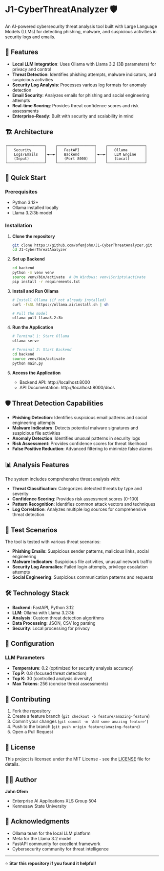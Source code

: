# J1-CyberThreatAnalyzer 🛡️

An AI-powered cybersecurity threat analysis tool built with Large Language Models (LLMs) for detecting phishing, malware, and suspicious activities in security logs and emails.

## 🌟 Features

- **Local LLM Integration**: Uses Ollama with Llama 3.2 (3B parameters) for privacy and control
- **Threat Detection**: Identifies phishing attempts, malware indicators, and suspicious activities
- **Security Log Analysis**: Processes various log formats for anomaly detection
- **Email Security**: Analyzes emails for phishing and social engineering attempts
- **Real-time Scoring**: Provides threat confidence scores and risk assessments
- **Enterprise-Ready**: Built with security and scalability in mind

## 🏗️ Architecture

```
┌─────────────────┐    ┌─────────────────┐    ┌─────────────────┐
│   Security      │    │   FastAPI       │    │   Ollama        │
│   Logs/Emails   │◄──►│   Backend       │◄──►│   LLM Engine    │
│   (Input)       │    │   (Port 8000)   │    │   (Local)       │
└─────────────────┘    └─────────────────┘    └─────────────────┘
```

## 🚀 Quick Start

### Prerequisites
- Python 3.12+
- Ollama installed locally
- Llama 3.2:3b model

### Installation

1. **Clone the repository**
   ```bash
   git clone https://github.com/ofemjohn/J1-CyberThreatAnalyzer.git
   cd J1-CyberThreatAnalyzer
   ```

2. **Set up Backend**
   ```bash
   cd backend
   python -m venv venv
   source venv/bin/activate  # On Windows: venv\Scripts\activate
   pip install -r requirements.txt
   ```

3. **Install and Run Ollama**
   ```bash
   # Install Ollama (if not already installed)
   curl -fsSL https://ollama.ai/install.sh | sh
   
   # Pull the model
   ollama pull llama3.2:3b
   ```

4. **Run the Application**
   ```bash
   # Terminal 1: Start Ollama
   ollama serve
   
   # Terminal 2: Start Backend
   cd backend
   source venv/bin/activate
   python main.py
   ```

5. **Access the Application**
   - Backend API: http://localhost:8000
   - API Documentation: http://localhost:8000/docs

## 🛡️ Threat Detection Capabilities

- **Phishing Detection**: Identifies suspicious email patterns and social engineering attempts
- **Malware Indicators**: Detects potential malware signatures and suspicious file activities
- **Anomaly Detection**: Identifies unusual patterns in security logs
- **Risk Assessment**: Provides confidence scores for threat likelihood
- **False Positive Reduction**: Advanced filtering to minimize false alarms

## 📊 Analysis Features

The system includes comprehensive threat analysis with:
- **Threat Classification**: Categorizes detected threats by type and severity
- **Confidence Scoring**: Provides risk assessment scores (0-100)
- **Pattern Recognition**: Identifies common attack vectors and techniques
- **Log Correlation**: Analyzes multiple log sources for comprehensive threat detection

## 🧪 Test Scenarios

The tool is tested with various threat scenarios:
- **Phishing Emails**: Suspicious sender patterns, malicious links, social engineering
- **Malware Indicators**: Suspicious file activities, unusual network traffic
- **Security Log Anomalies**: Failed login attempts, privilege escalation attempts
- **Social Engineering**: Suspicious communication patterns and requests

## 🛠️ Technology Stack

- **Backend**: FastAPI, Python 3.12
- **LLM**: Ollama with Llama 3.2:3b
- **Analysis**: Custom threat detection algorithms
- **Data Processing**: JSON, CSV log parsing
- **Security**: Local processing for privacy

## 📝 Configuration

### LLM Parameters
- **Temperature**: 0.2 (optimized for security analysis accuracy)
- **Top P**: 0.8 (focused threat detection)
- **Top K**: 30 (controlled analysis diversity)
- **Max Tokens**: 256 (concise threat assessments)

## 🤝 Contributing

1. Fork the repository
2. Create a feature branch (`git checkout -b feature/amazing-feature`)
3. Commit your changes (`git commit -m 'Add some amazing feature'`)
4. Push to the branch (`git push origin feature/amazing-feature`)
5. Open a Pull Request

## 📄 License

This project is licensed under the MIT License - see the [LICENSE](LICENSE) file for details.

## 👨‍💻 Author

**John Ofem**
- Enterprise AI Applications XLS Group 504
- Kennesaw State University

## 🙏 Acknowledgments

- Ollama team for the local LLM platform
- Meta for the Llama 3.2 model
- FastAPI community for excellent framework
- Cybersecurity community for threat intelligence

---

⭐ **Star this repository if you found it helpful!**
